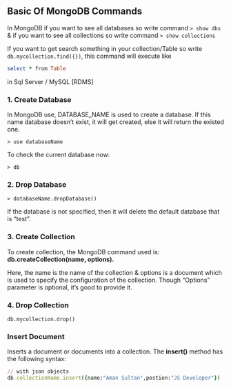 ## Basic Of MongoDB Commands

In MongoDB if you want to see all databases so write command `> show dbs` & if you want to see all collections so write command `> show collections`

If you want to get search something in your collection/Table so write `db.mycollection.find({})`, this command will execute like 
```ruby 
select * from Table
``` 
in Sql Server / MySQL [RDMS]

### 1. Create Database

In MongoDB use, DATABASE_NAME is used to create a database. If this name database doesn’t exist, it will get created, else it will return the existed one.

`> use databaseName`

To check the current database now:

`> db`

### 2. Drop Database
`> databaseName.dropDatabase()`

If the database is not specified, then it will delete the default database that is “test”.

### 3. Create Collection

To create collection, the MongoDB command used is:  **db.createCollection(name, options).** 

Here, the name is the name of the collection & options is a document which is used to specify the configuration of the collection. Though “Options” parameter is optional, it’s good to provide it.

### 4. Drop Collection
`db.mycollection.drop()`

### Insert Document
Inserts a document or documents into a collection.
The **insert()** method has the following syntax:
```ruby
// with json objects
db.collectionName.insert({name:"Aman Sultan",postion:"JS Developer"})
```


